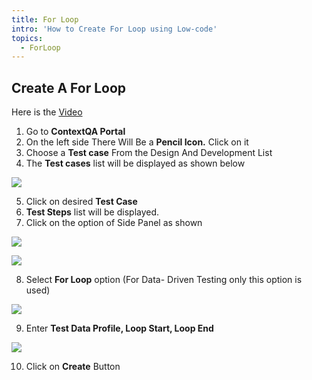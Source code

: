 ```yaml
---
title: For Loop
intro: 'How to Create For Loop using Low-code'
topics:
  - ForLoop
---
```


## Create A For Loop
Here is the [Video](https://youtu.be/GE3mEDiPO0k)

1. Go to **ContextQA Portal** 
2. On the left side There Will Be a **Pencil Icon.** Click on it 
3. Choose a **Test case** From the Design And Development List 
4. The **Test cases** list will be displayed as shown below

![](../image/Aspose.Words.d40f5b37-f30c-4c0e-a713-94a14d168e3f.013.png)

5. Click on desired **Test Case**
6. **Test Steps** list will be displayed. 
7. Click on the option of Side Panel as shown

![](../image/Aspose.Words.d40f5b37-f30c-4c0e-a713-94a14d168e3f.036.png)

![](../image/Aspose.Words.d40f5b37-f30c-4c0e-a713-94a14d168e3f.037.png)

8. Select **For Loop** option (For Data- Driven Testing only this option is used)

![](../image/Aspose.Words.d40f5b37-f30c-4c0e-a713-94a14d168e3f.038.png)

9. Enter **Test Data Profile, Loop Start, Loop End** 

![](../image/Aspose.Words.d40f5b37-f30c-4c0e-a713-94a14d168e3f.039.png)

10. Click on **Create** Button 


